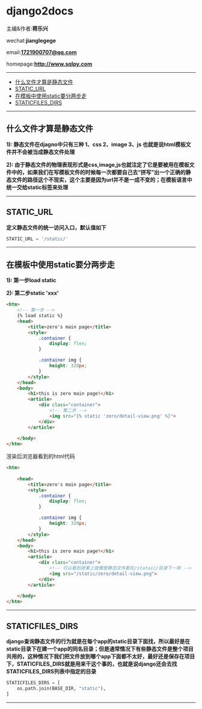 # django2docs

主编&作者:**蒋乐兴**

wechat:**jianglegege**

email:**1721900707@qq.com**

homepage:**http://www.sqlpy.com**

---

- [什么文件才算是静态文件](#什么文件才算是静态文件)
- [STATIC_URL](#STATIC_URL)
- [在模板中使用static要分两步走](#在模板中使用static要分两步走)
- [STATICFILES_DIRS](#STATICFILES_DIRS)
---


## 什么文件才算是静态文件
   **1): 静态文件在djagno中只有三种 1、css 2、image 3、js 也就是说html模板文件并不会被当成静态文件处理**

   **2): 由于静态文件的物理表现形式是css,image,js也就注定了它是要被用在模板文件中的，如果我们在写模板文件的时候每一次都要自己去“拼写”出一个正确的静态文件的路径这个不现实，这个主要是因为url并不是一成不变的；在模板语言中统一交给static标签来处理**

   ---

## STATIC_URL
   **定义静态文件的统一访问入口，默认值如下**
   ```python
   STATIC_URL = '/static/'
   ```

   ---

## 在模板中使用static要分两步走
   **1): 第一步load static**

   **2): 第二步static 'xxx'**
   ```html
   <htm>
       <!-- 第一步 -->
       {% load static %}
       <head>
           <title>zero's main page</title>
           <style>
               .container {
                   display: flex;
               }
   
               .container img {
                   height: 320px;
               }
           </style>
       </head>
       <body>
           <h1>this is zero main page!</h1>
           <article>
               <div class="container">
                   <!-- 第二步 -->
                   <img src="{% static 'zero/detail-view.png' %}">
               </div>
           </article>
           
       </body>
   </htm>
   ```
   渲染后浏览器看到的html代码
   ```html
   <htm>
       
       <head>
           <title>zero's main page</title>
           <style>
               .container {
                   display: flex;
               }
   
               .container img {
                   height: 320px;
               }
           </style>
       </head>
       <body>
           <h1>this is zero main page!</h1>
           <article>
               <div class="container">
                   <!-- 可以看到效果上就像是静态文件都在/stataic/目录下一样 -->
                   <img src="/static/zero/detail-view.png">
               </div>
           </article>
           
       </body>
   </htm>
   ```

   ---

## STATICFILES_DIRS
   **django查询静态文件的行为就是在每个app的static目录下面找，所以最好是在static目录下在建一个app的同名目录；但是通常情况下有些静态文件是整个项目共用的，这种情况下我们把文件放到哪个app下面都不太好，最好还是保存在项目下，STATICFILES_DIRS就是用来干这个事的，也就是说django还会去找STATICFILES_DIRS列表中指定的目录**
   ```python
   STATICFILES_DIRS = [
       os.path.join(BASE_DIR, "static"),
   ]
   ```

   ---
